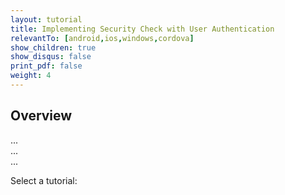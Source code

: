 ```yaml
---
layout: tutorial
title: Implementing Security Check with User Authentication
relevantTo: [android,ios,windows,cordova]
show_children: true
show_disqus: false
print_pdf: false
weight: 4
---
```

## Overview
...  
...  
...

Select a tutorial:

